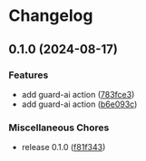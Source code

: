 # Changelog

## 0.1.0 (2024-08-17)


### Features

* add guard-ai action ([783fce3](https://github.com/codeguardai/guardai-action/commit/783fce3c6a5246e6fa13710561e0080a3c16bff9))
* add guard-ai action ([b6e093c](https://github.com/codeguardai/guardai-action/commit/b6e093c78069ec3559458703eea8cdd5dec33e17))


### Miscellaneous Chores

* release 0.1.0 ([f81f343](https://github.com/codeguardai/guardai-action/commit/f81f3430aa1af85ac54b42edcfd5ab939ded5438))
